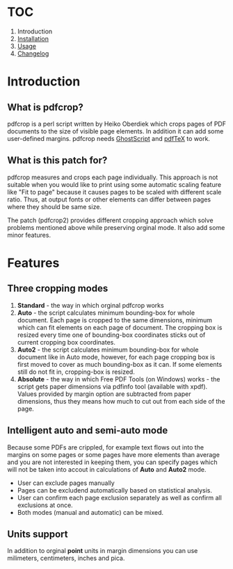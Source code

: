 # TOC #
  1. Introduction
  1. [Installation](http://code.google.com/p/pdfcrop2/wiki/Installation)
  1. [Usage](http://code.google.com/p/pdfcrop2/wiki/Usage)
  1. [Changelog](http://code.google.com/p/pdfcrop2/wiki/Changelog)

# Introduction #

## What is pdfcrop? ##
pdfcrop is a perl script written by Heiko Oberdiek which crops pages of PDF documents to the size of visible page elements. In addition it can add some user-defined margins. pdfcrop needs [GhostScript](http://www.cs.wisc.edu/~ghost/) and [pdfTeX](http://en.wikipedia.org/wiki/PdfTeX) to work.

## What is this patch for? ##
pdfcrop measures and crops each page individually. This approach is not suitable when you would like to print using some automatic scaling feature like "Fit to page" because it causes pages to be scaled with different scale ratio. Thus, at output fonts or other elements can differ between pages where they should be same size.

The patch (pdfcrop2) provides different cropping approach which solve problems mentioned above while preserving orginal mode. It also add some minor features.

# Features #

## Three cropping modes ##
  1. **Standard** - the way in which orginal pdfcrop works
  1. **Auto** - the script calculates minimum bounding-box for whole document. Each page is cropped to the same dimensions, minimum which can fit elements on each page of document. The cropping box is resized every time one of bounding-box coordinates sticks out of current cropping box coordinates.
  1. **Auto2** - the script calculates minimum bounding-box for whole document like in Auto mode, however, for each page cropping box is first moved to cover as much bounding-box as it can. If some elements still do not fit in, cropping-box is resized.
  1. **Absolute** - the way in which Free PDF Tools (on Windows) works - the script gets paper dimensions via pdfinfo tool (available with xpdf). Values provided by margin option are subtracted from paper dimensions, thus they means how much to cut out from each side of the page.

## Intelligent auto and semi-auto mode ##
Because some PDFs are crippled, for example text flows out into the margins on some pages or some pages have more elements than average and you are not interested in keeping them, you can specify pages which will not be taken into accout in calculations of **Auto** and **Auto2** mode.
  * User can exclude pages manually
  * Pages can be excludend automatically based on statistical analysis.
  * User can confirm each page exclusion separately as well as confirm all exclusions at once.
  * Both modes (manual and automatic) can be mixed.

## Units support ##
In addition to orginal **point** units in margin dimensions you can use milimeters, centimeters, inches and pica.